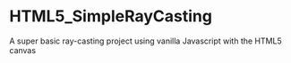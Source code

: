 # HTML5_SimpleRayCasting
A super basic ray-casting project using vanilla Javascript with the HTML5 canvas

